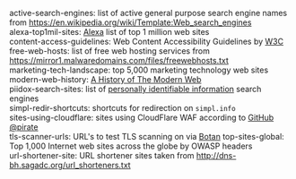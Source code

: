 active-search-engines: list of active general purpose search engine names from <https://en.wikipedia.org/wiki/Template:Web_search_engines>  
alexa-top1mil-sites: [Alexa](https://www.alexa.com) list of top 1 million web sites  
content-access-guidelines: Web Content Accessibility Guidelines by [W3C](https://www.w3.org "World Wide Web Consortium")  
free-web-hosts: list of free web hosting services from <https://mirror1.malwaredomains.com/files/freewebhosts.txt>  
marketing-tech-landscape: top 5,000 marketing technology web sites  
modern-web-history: [A History of The Modern Web](https://github.com/whatwg/web-history "WHATWG web-history")  
piidox-search-sites: list of [personally identifiable information](https://en.wikipedia.org/wiki/Personally_identifiable_information) search engines  
simpl-redir-shortcuts: shortcuts for redirection on `simpl.info`  
sites-using-cloudflare: sites using CloudFlare WAF according to [GitHub @pirate](https://github.com/pirate)  
tls-scanner-urls: URL's to test TLS scanning on via [Botan](https://en.wikipedia.org/wiki/Botan_(programming_library))  
top-sites-global: Top 1,000 Internet web sites across the globe by OWASP headers  
url-shortener-site: URL shortener sites taken from <http://dns-bh.sagadc.org/url_shorteners.txt>  
